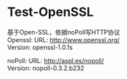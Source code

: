 # Test-OpenSSL
基于Open-SSL，依据noPoll写HTTP协议  
Openssl:
  URL:          http://www.openssl.org/  
  Version:      openssl-1.0.1s

noPoll:
  URL:          http://aspl.es/nopoll/  
  Version:      nopoll-0.3.2.b232
